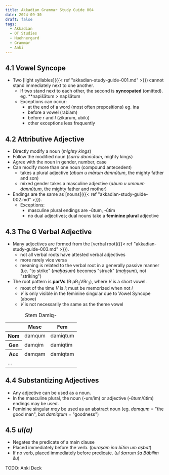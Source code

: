 ```yaml
---
title: Akkadian Grammar Study Guide 004
date: 2024-09-30
draft: false
tags:
  - Akkadian
  - OT Studies
  - Huehnergard
  - Grammar
  - Anki
---
```


<akkadian-toc></akkadian-toc>

<print-section>

## 4.1 Vowel Syncope

- Two [light syllables]({{< ref "akkadian-study-guide-001.md" >}}) cannot stand immediately next to one another.
    - If two stand next to each other, the second is **syncopated** (omitted). eg. \*\*napišātum > napšātum
    - Exceptions can occur:
        - at the end of a word (most often prepositions) eg. ina
        - before a vowel (rabiam)
        - before *r* and *l* (zikarum, ubilū)
        - other exceptions less frequently

## 4.2 Attributive Adjective

- Directly modify a noun (*mighty kings*)
- Follow the modified noun (*šarrū dannūtum*, mighty kings)
- Agree with the noun in gender, number, case
- Can modify more than one noun (compound antecedent)
    - takes a plural adjective (*abum u mārum dannūtum*, the mighty father and son)
    - mixed gender takes a masculine adjective (*abum u ummum dannūtum*, the mighty father and mother)
- Endings are the same as [nouns]({{< ref "akkadian-study-guide-002.md" >}}).
    - Exceptions:
        - masculine plural endings are -ūtum, -ūtim
        - no dual adjectives; dual nouns take a **feminine plural** adjective

## 4.3 The G Verbal Adjective

- Many adjectives are formed from the [verbal root]({{< ref "akkadian-study-guide-003.md" >}}).
    - not all verbal roots have attested verbal adjectives
    - more rarely vice versa
    - meaning is related to the verbal root in a generally passive manner (i.e. "to strike" (*maḫaṣum*) becomes "struck" (*maḫṣum*), not "striking")
- The root pattern is **parVs** (R<sub>1</sub>aR<sub>2</sub>VRr<sub>3</sub>), where *V* is a short vowel.
    - most of the time *V* is *i*; must be memorized when not *i*
    - *V* is only visible in the feminine singular due to Vowel Syncope (above)
    - *V* is not necessarily the same as the theme vowel

<table>
    <caption>Stem Damiq-</caption>
    <thead>
        <tr>
          <th></th>
          <th>Masc</th>
          <th>Fem</th>
        </tr>
      </thead>
      <tbody>
        <tr>
            <th>Nom</td>
            <td>damqum</td>
            <td>damiqtum</td>
        </tr>
        <tr>
            <th>Gen</td>
            <td>damqim</td>
            <td>damiqtim</td>
        </tr>
        <tr>
            <th>Acc</td>
            <td>damqam</td>
            <td>damiqtam</td>
        </tr>
        <tr>
            <td colspan=3>...</td>
        </tr>
    </tbody>
</table>

## 4.4 Substantizing Adjectives

- Any adjective can be used as a noun.
- In the masculine plural, the noun (-um/im) or adjective (-ūtum/ūtim) endings may be used.
- Feminine singular *may* be used as an abstract noun (eg. *damqum* = "the good man", but *damiqtum* = "goodness")

## 4.5 *ul(a)*

- Negates the predicate of a main clause
- Placed immediately before the verb. (*ḫuraṣam ina bītim um aṣbat*)
- If no verb, placed immediately before predicate. (*ul šarrum ša Bābilim šu*)

</print-section>

TODO: Anki Deck

